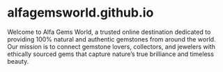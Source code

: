# alfagemsworld.github.io
Welcome to Alfa Gems World, a trusted online destination dedicated to providing 100% natural and authentic gemstones from around the world. Our mission is to connect gemstone lovers, collectors, and jewelers with ethically sourced gems that capture nature’s true brilliance and timeless beauty.
